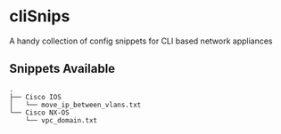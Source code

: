 # cliSnips
A handy collection of config snippets for CLI based network appliances

## Snippets Available
```
.
├── Cisco IOS
│   └── move_ip_between_vlans.txt
└── Cisco NX-OS
    └── vpc_domain.txt
```
